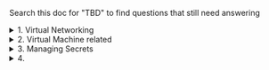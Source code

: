 Search this doc for "TBD" to find questions that still need answering 

<details><summary>1. Virtual Networking</summary>

# vnet Peering
1. **When a peering status says "Disconnected", how to resolve?**
    - Delete and recreate
  
2. What does **Gateway Transit disabled/enabled do**?
    - TBD
</details>

<details><summary>2. Virtual Machine related</summary>

</details>



<details><summary>3. Managing Secrets</summary>

1. **ARM deployments - how to make sure password is not stored in plaintext in json file?**
    - TBD
</details>



<details><summary>4. </summary>

</details>
